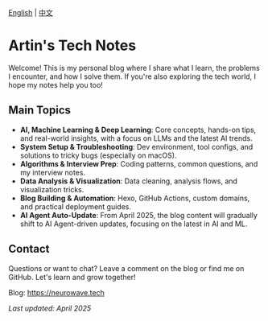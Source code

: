 [English](./README.md) | [中文](./README.zh.md)

# Artin's Tech Notes

Welcome! This is my personal blog where I share what I learn, the problems I encounter, and how I solve them. If you're also exploring the tech world, I hope my notes help you too!

## Main Topics

- **AI, Machine Learning & Deep Learning**: Core concepts, hands-on tips, and real-world insights, with a focus on LLMs and the latest AI trends.
- **System Setup & Troubleshooting**: Dev environment, tool configs, and solutions to tricky bugs (especially on macOS).
- **Algorithms & Interview Prep**: Coding patterns, common questions, and my interview notes.
- **Data Analysis & Visualization**: Data cleaning, analysis flows, and visualization tricks.
- **Blog Building & Automation**: Hexo, GitHub Actions, custom domains, and practical deployment guides.
- **AI Agent Auto-Update**: From April 2025, the blog content will gradually shift to AI Agent-driven updates, focusing on the latest in AI and ML.

## Contact

Questions or want to chat? Leave a comment on the blog or find me on GitHub. Let's learn and grow together!

Blog: https://neurowave.tech

_Last updated: April 2025_
